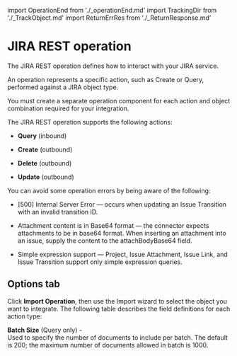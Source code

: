 import OperationEnd from './_operationEnd.md'
import TrackingDir from './_TrackObject.md'
import ReturnErrRes from './_ReturnResponse.md'

# JIRA REST operation 

<head>
  <meta name="guidename" content="Integration"/>
  <meta name="context" content="GUID-88889693-af06-45e8-ad5f-e8550b5faae0"/>
</head>


The JIRA REST operation defines how to interact with your JIRA service.

An operation represents a specific action, such as Create or Query, performed against a JIRA object type.

You must create a separate operation component for each action and object combination required for your integration.

The JIRA REST operation supports the following actions:

-   **Query** \(inbound\)

-   **Create** \(outbound\)

-   **Delete** \(outbound\)

-   **Update** \(outbound\)


You can avoid some operation errors by being aware of the following:

-   \[500\] Internal Server Error — occurs when updating an Issue Transition with an invalid transition ID.
-   Attachment content is in Base64 format — the connector expects attachments to be in base64 format. When inserting an attachment into an issue, supply the content to the attachBodyBase64 field.

-   Simple expression support — Project, Issue Attachment, Issue Link, and Issue Transition support only simple expression queries.


## **Options** tab 

Click **Import Operation**, then use the Import wizard to select the object you want to integrate. The following table describes the field definitions for each action type:



<TrackingDir />

<ReturnErrRes />

**Batch Size** \(Query only\) -  
 Used to specify the number of documents to include per batch. The default is 200; the maximum number of documents allowed in batch is 1000.

<OperationEnd />